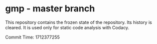 # gmp - master branch

This repository contains the frozen state of the repository.
Its history is cleared. It is used only for static code
analysis with Codacy.

Commit Time: 1712377255
